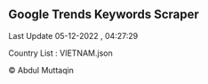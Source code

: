 

## Google Trends Keywords Scraper 
 
Last Update 05-12-2022 , 04:27:29

Country List :
VIETNAM.json



© Abdul Muttaqin 
